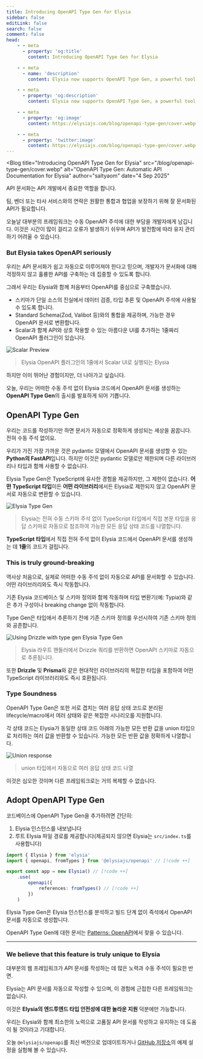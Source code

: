 ```yaml
---
title: Introducing OpenAPI Type Gen for Elysia
sidebar: false
editLink: false
search: false
comment: false
head:
    - - meta
      - property: 'og:title'
        content: Introducing OpenAPI Type Gen for Elysia

    - - meta
      - name: 'description'
        content: Elysia now supports OpenAPI Type Gen, a powerful tool that automatically generates OpenAPI documentation from your Elysia routes and types without any manual annotation.

    - - meta
      - property: 'og:description'
        content: Elysia now supports OpenAPI Type Gen, a powerful tool that automatically generates OpenAPI documentation from your Elysia routes and types without any manual annotation

    - - meta
      - property: 'og:image'
        content: https://elysiajs.com/blog/openapi-type-gen/cover.webp

    - - meta
      - property: 'twitter:image'
        content: https://elysiajs.com/blog/openapi-type-gen/cover.webp
---
```


<script setup>
    import Blog from '../components/blog/Layout.vue'
</script>

<Blog
title="Introducing OpenAPI Type Gen for Elysia"
src="/blog/openapi-type-gen/cover.webp"
alt="OpenAPI Type Gen: Automatic API Documentation for Elysia"
author="saltyaom"
date="4 Sep 2025"
>

API 문서화는 API 개발에서 중요한 역할을 합니다.

팀, 벤더 또는 타사 서비스와의 연락은 원활한 통합과 협업을 보장하기 위해 잘 문서화된 API가 필요합니다.

오늘날 대부분의 프레임워크는 수동 OpenAPI 주석에 대한 부담을 개발자에게 남깁니다. 이것은 시간이 많이 걸리고 오류가 발생하기 쉬우며 API가 발전함에 따라 유지 관리하기 어려울 수 있습니다.

### But Elysia takes OpenAPI seriously
우리는 API 문서화가 쉽고 자동으로 이루어져야 한다고 믿으며, 개발자가 문서화에 대해 걱정하지 않고 훌륭한 API를 구축하는 데 집중할 수 있도록 합니다.

그래서 우리는 Elysia와 함께 처음부터 OpenAPI를 중심으로 구축했습니다.

- 스키마가 단일 소스의 진실에서 데이터 검증, 타입 추론 및 OpenAPI 주석에 사용될 수 있도록 합니다.
- Standard Schema(Zod, Valibot 등)와의 통합을 제공하며, 가능한 경우 OpenAPI 문서로 변환합니다.
- Scalar과 함께 API와 상호 작용할 수 있는 아름다운 UI를 추가하는 1줄짜리 OpenAPI 플러그인이 있습니다.

![Scalar Preview](/blog/openapi-type-gen/scalar-preview-light.webp)

> Elysia OpenAPI 플러그인의 1줄에서 Scalar UI로 실행되는 Elysia

하지만 이미 뛰어난 경험이지만, 더 나아가고 싶습니다.

오늘, 우리는 어떠한 수동 주석 없이 Elysia 코드에서 OpenAPI 문서를 생성하는 **OpenAPI Type Gen**의 출시를 발표하게 되어 기쁩니다.

## OpenAPI Type Gen

우리는 코드를 작성하기만 하면 문서가 자동으로 정확하게 생성되는 세상을 꿈꿉니다. 전혀 수동 주석 없이요.

우리가 가진 가장 가까운 것은 pydantic 모델에서 OpenAPI 문서를 생성할 수 있는 **Python의 FastAPI**입니다. 하지만 이것은 pydantic 모델로만 제한되며 다른 라이브러리나 타입과 함께 사용할 수 없습니다.

Elysia Type Gen은 TypeScript에 유사한 경험을 제공하지만, 그 제한이 없습니다. **어떤 TypeScript 타입**이든 **어떤 라이브러리**에서든 Elysia로 제한되지 않고 OpenAPI 문서로 자동으로 변환할 수 있습니다.

![Elysia Type Gen](/blog/openapi-type-gen/type-gen.webp)

> Elysia는 전혀 수동 스키마 주석 없이 TypeScript 타입에서 직접 본문 타입을 응답 스키마로 자동으로 참조하여 가능한 모든 응답 상태 코드를 나열합니다.

**TypeScript 타입**에서 직접 전혀 주석 없이 Elysia 코드에서 OpenAPI 문서를 생성하는 데 **1줄**의 코드가 걸립니다.

### This is truly ground-breaking

역사상 처음으로, 실제로 어떠한 수동 주석 없이 자동으로 API를 문서화할 수 있습니다. 어떤 라이브러리와도 즉시 작동합니다.

<!--타입 생성은 해당 OpenAPI 문서를 생성하기 위해 Elysia 인스턴스 타입을 분석하여 작동하며, Elysia의 강력한 타입 건전성과 무결성에 대한 투자 덕분입니다.-->

기존 Elysia 코드베이스 및 스키마 정의와 함께 작동하며 타입 변환기(예: Typia)와 같은 추가 구성이나 breaking change 없이 작동합니다.

Type Gen은 타입에서 추론하기 전에 기존 스키마 정의를 우선시하여 기존 스키마 정의와 공존합니다.

![Using Drizzle with type gen Elysia Type Gen](/blog/openapi-type-gen/drizzle-typegen.webp)

> Elysia 라우트 핸들러에서 Drizzle 쿼리를 반환하면 OpenAPI 스키마로 자동으로 추론됩니다.

또한 **Drizzle** 및 **Prisma**와 같은 현대적인 라이브러리의 복잡한 타입을 포함하여 어떤 TypeScript 라이브러리와도 즉시 호환됩니다.

### Type Soundness
OpenAPI Type Gen은 또한 서로 겹치는 여러 응답 상태 코드로 분리된 lifecycle/macro에서 여러 상태와 같은 복잡한 시나리오를 지원합니다.

각 상태 코드는 Elysia가 동일한 상태 코드 아래의 가능한 모든 반환 값을 union 타입으로 처리하는 여러 값을 반환할 수 있습니다. 가능한 모든 반환 값을 정확하게 나열합니다.

![Union response](/blog/openapi-type-gen/union.webp)
> union 타입에서 자동으로 여러 응답 상태 코드 나열

이것은 심오한 것이며 다른 프레임워크로는 거의 복제할 수 없습니다.

## Adopt OpenAPI Type Gen
코드베이스에 OpenAPI Type Gen을 추가하려면 간단히:

1. Elysia 인스턴스를 내보냅니다
2. 루트 Elysia 파일 경로를 제공합니다(제공되지 않으면 Elysia는 `src/index.ts`를 사용합니다)

```ts
import { Elysia } from 'elysia'
import { openapi, fromTypes } from '@elysiajs/openapi' // [!code ++]

export const app = new Elysia() // [!code ++]
	.use(
		openapi({
			references: fromTypes() // [!code ++]
		})
	)
```

Elysia Type Gen은 Elysia 인스턴스를 분석하고 빌드 단계 없이 즉석에서 OpenAPI 문서를 자동으로 생성합니다.

OpenAPI Type Gen에 대한 문서는 [Patterns: OpenAPI](/patterns/openapi#openapi-from-types)에서 찾을 수 있습니다.

---

### We believe that this feature is truly unique to Elysia

대부분의 웹 프레임워크가 API 문서를 작성하는 데 많은 노력과 수동 주석이 필요한 반면.

Elysia는 API 문서를 자동으로 작성할 수 있으며, 이 경험에 근접한 다른 프레임워크는 없습니다.

이것은 **Elysia의 엔드투엔드 타입 안전성에 대한 놀라운 지원** 덕분에만 가능합니다.

우리는 Elysia와 함께 최소한의 노력으로 고품질 API 문서를 작성하고 유지하는 데 도움이 될 것이라고 기대합니다.

오늘 `@elysiajs/openapi`를 최신 버전으로 업데이트하거나 [GitHub 저장소](https://github.com/saltyaom/elysia-typegen-example)의 예제 설정을 실험해 볼 수 있습니다.
</Blog>
